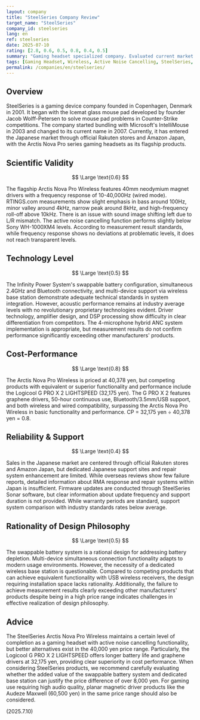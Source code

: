 ```yaml
---
layout: company
title: "SteelSeries Company Review"
target_name: "SteelSeries"
company_id: steelseries
lang: en
ref: steelseries
date: 2025-07-10
rating: [2.8, 0.6, 0.5, 0.8, 0.4, 0.5]
summary: "Gaming headset specialized company. Evaluated current market competitiveness through performance assessment based on measurement results and price comparison with competing products."
tags: [Gaming Headset, Wireless, Active Noise Cancelling, SteelSeries, Arctis]
permalink: /companies/en/steelseries/
---
```


## Overview

SteelSeries is a gaming device company founded in Copenhagen, Denmark in 2001. It began with the Icemat glass mouse pad developed by founder Jacob Wolff-Petersen to solve mouse pad problems in Counter-Strike competitions. The company started bundling with Microsoft's IntelliMouse in 2003 and changed to its current name in 2007. Currently, it has entered the Japanese market through official Rakuten stores and Amazon Japan, with the Arctis Nova Pro series gaming headsets as its flagship products.

## Scientific Validity

$$ \Large \text{0.6} $$

The flagship Arctis Nova Pro Wireless features 40mm neodymium magnet drivers with a frequency response of 10-40,000Hz (wired mode). RTINGS.com measurements show slight emphasis in bass around 100Hz, minor valley around 4kHz, narrow peak around 8kHz, and high-frequency roll-off above 10kHz. There is an issue with sound image shifting left due to L/R mismatch. The active noise cancelling function performs slightly below Sony WH-1000XM4 levels. According to measurement result standards, while frequency response shows no deviations at problematic levels, it does not reach transparent levels.

## Technology Level

$$ \Large \text{0.5} $$

The Infinity Power System's swappable battery configuration, simultaneous 2.4GHz and Bluetooth connectivity, and multi-device support via wireless base station demonstrate adequate technical standards in system integration. However, acoustic performance remains at industry average levels with no revolutionary proprietary technologies evident. Driver technology, amplifier design, and DSP processing show difficulty in clear differentiation from competitors. The 4-microphone hybrid ANC system implementation is appropriate, but measurement results do not confirm performance significantly exceeding other manufacturers' products.

## Cost-Performance

$$ \Large \text{0.8} $$

The Arctis Nova Pro Wireless is priced at 40,378 yen, but competing products with equivalent or superior functionality and performance include the Logicool G PRO X 2 LIGHTSPEED (32,175 yen). The G PRO X 2 features graphene drivers, 50-hour continuous use, Bluetooth/3.5mm/USB support, and both wireless and wired compatibility, surpassing the Arctis Nova Pro Wireless in basic functionality and performance. CP = 32,175 yen ÷ 40,378 yen = 0.8.

## Reliability & Support

$$ \Large \text{0.4} $$

Sales in the Japanese market are centered through official Rakuten stores and Amazon Japan, but dedicated Japanese support sites and repair system enhancement are limited. While overseas reviews show few failure reports, detailed information about RMA response and repair systems within Japan is insufficient. Firmware updates are conducted through SteelSeries Sonar software, but clear information about update frequency and support duration is not provided. While warranty periods are standard, support system comparison with industry standards rates below average.

## Rationality of Design Philosophy

$$ \Large \text{0.5} $$

The swappable battery system is a rational design for addressing battery depletion. Multi-device simultaneous connection functionality adapts to modern usage environments. However, the necessity of a dedicated wireless base station is questionable. Compared to competing products that can achieve equivalent functionality with USB wireless receivers, the design requiring installation space lacks rationality. Additionally, the failure to achieve measurement results clearly exceeding other manufacturers' products despite being in a high price range indicates challenges in effective realization of design philosophy.

## Advice

The SteelSeries Arctis Nova Pro Wireless maintains a certain level of completion as a gaming headset with active noise cancelling functionality, but better alternatives exist in the 40,000 yen price range. Particularly, the Logicool G PRO X 2 LIGHTSPEED offers longer battery life and graphene drivers at 32,175 yen, providing clear superiority in cost performance. When considering SteelSeries products, we recommend carefully evaluating whether the added value of the swappable battery system and dedicated base station can justify the price difference of over 8,000 yen. For gaming use requiring high audio quality, planar magnetic driver products like the Audeze Maxwell (60,500 yen) in the same price range should also be considered.

(2025.7.10)